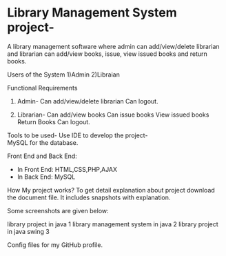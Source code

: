 # Library Management System project-
 A library management software where admin can add/view/delete librarian and librarian can add/view books, issue, view issued books and return books.

Users of the System
1)Admin
2)Libraian

Functional Requirements
1. Admin- Can add/view/delete librarian
Can logout.

2. Librarian- Can add/view books Can issue books View issued books
Return Books
Can logout.

Tools to be used-
Use IDE to develop the project-  
MySQL for the database.

Front End and Back End:
- In Front End: HTML,CSS,PHP,AJAX
- In Back End: MySQL

How  My project works?
To get detail explanation about project download the document file. It includes snapshots with explanation.

Some screenshots are given below:

library project in java 1 library management system in java 2 library project in java swing 3

Config files for my GitHub profile.
